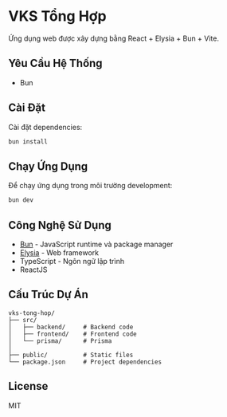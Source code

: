 # VKS Tổng Hợp

Ứng dụng web được xây dựng bằng React + Elysia + Bun + Vite.

## Yêu Cầu Hệ Thống

- Bun

## Cài Đặt

Cài đặt dependencies:
```bash
bun install
```

## Chạy Ứng Dụng

Để chạy ứng dụng trong môi trường development:

```bash
bun dev
```

## Công Nghệ Sử Dụng

- [Bun](https://bun.sh) - JavaScript runtime và package manager
- [Elysia](https://elysiajs.com) - Web framework
- TypeScript - Ngôn ngữ lập trình
- ReactJS

## Cấu Trúc Dự Án

```
vks-tong-hop/
├── src/
│   ├── backend/     # Backend code
│   ├── frontend/    # Frontend code
│   └── prisma/      # Prisma
│
├── public/          # Static files
└── package.json     # Project dependencies
```

## License

MIT